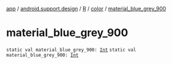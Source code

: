 [app](../../../index.md) / [android.support.design](../../index.md) / [R](../index.md) / [color](index.md) / [material_blue_grey_900](./material_blue_grey_900.md)

# material_blue_grey_900

`static val material_blue_grey_900: `[`Int`](https://kotlinlang.org/api/latest/jvm/stdlib/kotlin/-int/index.html)
`static val material_blue_grey_900: `[`Int`](https://kotlinlang.org/api/latest/jvm/stdlib/kotlin/-int/index.html)
